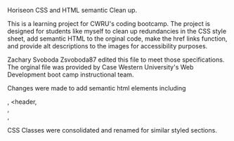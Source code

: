 Horiseon CSS and HTML semantic Clean up.

This is a learning project for CWRU's coding bootcamp.  The project is designed for students like myself to clean up redundancies in 
the CSS style sheet, add semantic HTML to the orginal code, make the href links function, and provide alt descriptions to the images
for accessibility purposes.

Zachary Svoboda Zsvoboda87 edited this file to meet those specifications.  The orginal file was provided by Case Western University's Web Development boot camp instructional team.

Changes were made to add semantic html elements including <nav>, <header, <section>, <article>, <footer>

CSS Classes were consolidated and renamed for similar styled sections.

